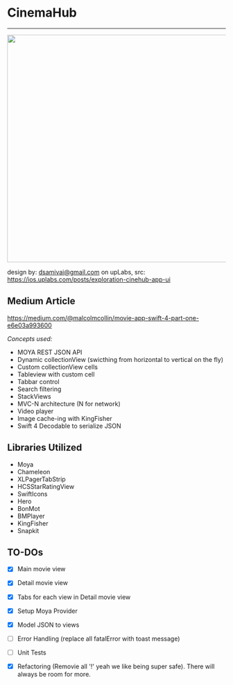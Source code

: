 # CinemaHub
------------------------------------------------------

<img src="CinemaHub/Resources/preview.gif" width="525"/>

design by: dsamivai@gmail.com on upLabs, src: https://ios.uplabs.com/posts/exploration-cinehub-app-ui

Medium Article
---------------------------------------
https://medium.com/@malcolmcollin/movie-app-swift-4-part-one-e6e03a993600


_Concepts used:_
- MOYA REST JSON API 
- Dynamic collectionView (swicthing from horizontal to vertical on the fly)
- Custom collectionView cells
- Tableview with custom cell
- Tabbar control
- Search filtering
- StackViews
- MVC-N architecture (N for network)
- Video player
- Image cache-ing with KingFisher
- Swift 4 Decodable to serialize JSON


Libraries Utilized
----------------------------------------------
- Moya
- Chameleon
- XLPagerTabStrip
- HCSStarRatingView
- SwiftIcons
- Hero
- BonMot
- BMPlayer
- KingFisher
- Snapkit

## TO-DOs
- [x] Main movie view
- [x] Detail movie view
- [x] Tabs for each view in Detail movie view
- [x] Setup Moya Provider
- [x] Model JSON to views
- [ ] Error Handling (replace all fatalError with toast message)
- [ ] Unit Tests
- [x] Refactoring (Removie all '!' yeah we like being super safe). There will always be room for more.

